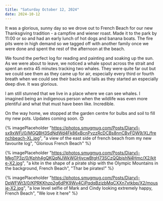 ```yaml
---
title: "Saturday October 12, 2024"
date: 2024-10-12
---
```


It was a glorious, sunny day so we drove out to French Beach for our new Thanksgiving tradition - a campfire and wiener roast.   Made it to the park by 11:00 or so and had an early lunch of hot dogs and banana boats.  The fire pits were in high demand so we tagged off with another family once we were done and spent the rest of the afternoon at the beach.

We found the perfect log for reading and painting and soaking up the sun.  As we were about to leave, we noticed a whale spout across the strait and spent an extra 45 minutes tracking two whales.  They were quite far out but we could see them as they came up for air, especially every third or fourth breath when we could see their backs and tails as they started an especially deep dive.   It was glorious.

I am still stunned that we live in a place where we can see whales.  I imagined being an indigenous person when the wildlife was even more plentiful and what that must have been like.  Incredible.

On the way home, we stopped at the garden centre for bulbs and soil to fill my new pots.  Updates coming soon.  😊 

{% imagePlaceholder "https://photos.smugmug.com/Posts/Diary/i-sx9xWFj/0/MGQBH3SdNdWd4Fk86xBcnPvzzRcDCBs8nnCBvFDW9/XL/frenchbeach-XL.jpg", "a view of the east side of french beach from my new favourite log", "Glorious French Beach" %}

{% imagePlaceholder "https://photos.smugmug.com/Posts/Diary/i-MkgTP3z/0/Kphh4gQKQqNJWkWGHjvcwBtgH73SCzQQbjshN4Hmc/X2/kite-X2.jpg", "a kite in the shape of a pirate ship with the Olympic Mountains in the background, French Beach", "Thar be pirates!" %}

{% imagePlaceholder "https://photos.smugmug.com/Posts/Diary/i-DpWFWt3/0/KPRKKhzp2g6dPK9Wv4CjPqdqBzjzbMqCXXn7xtkbp/X2/mousie-X2.jpg", "a low level selfie of Mark and Cindy looking extremely happy, French Beach", "We love it here" %}